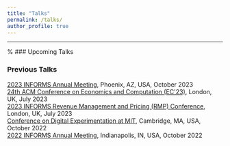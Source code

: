```yaml
---
title: "Talks"
permalink: /talks/
author_profile: true
---
```

---
% ### Upcoming Talks



### Previous Talks

[2023 INFORMS Annual Meeting](https://meetings.informs.org/wordpress/phoenix2023/), Phoenix, AZ, USA, October 2023
<br />
[24th ACM Conference on Economics and Computation (EC'23)](https://ec23.sigecom.org/), London, UK, July 2023
<br />
[2023 INFORMS Revenue Management and Pricing (RMP) Conference](https://meetings.informs.org/wordpress/indianapolis2022/), London, UK, July 2023
<br />
[Conference on Digital Experimentation at MIT](https://ide.mit.edu/events/2022-conference-on-digital-experimentation-mit-codemit/), Cambridge, MA, USA, October 2022
<br />
[2022 INFORMS Annual Meeting](https://meetings.informs.org/wordpress/indianapolis2022/), Indianapolis, IN, USA, October 2022


